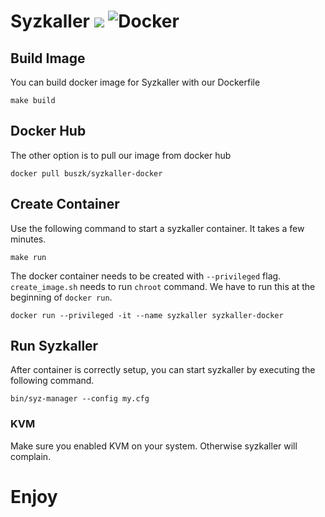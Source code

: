 # Syzkaller [![](https://images.microbadger.com/badges/version/buszk/syzkaller-docker.svg)](https://microbadger.com/images/buszk/syzkaller-docker "Get your own version badge on microbadger.com") ![Docker](https://github.com/buszk/docker-files/workflows/Docker/badge.svg)

## Build Image
You can build docker image for Syzkaller with our Dockerfile
```
make build 
```

## Docker Hub
The other option is to pull our image from docker hub
```
docker pull buszk/syzkaller-docker
```

## Create Container
Use the following command to start a syzkaller container. It takes a few minutes.
```
make run
```
The docker container needs to be created with `--privileged` flag. `create_image.sh` needs to run `chroot` command. We have to run this at the beginning of `docker run`.
```
docker run --privileged -it --name syzkaller syzkaller-docker
```

## Run Syzkaller
After container is correctly setup, you can start syzkaller by executing the following command.
```
bin/syz-manager --config my.cfg
```

### KVM
Make sure you enabled KVM on your system. Otherwise syzkaller will complain.

# Enjoy
